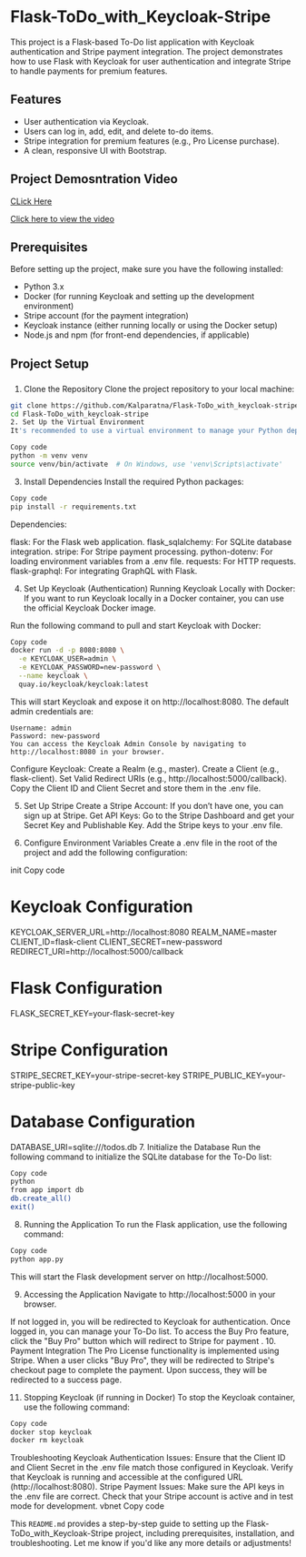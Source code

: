 # Flask-ToDo_with_Keycloak-Stripe

This project is a Flask-based To-Do list application with Keycloak authentication and Stripe payment integration. The project demonstrates how to use Flask with Keycloak for user authentication and integrate Stripe to handle payments for premium features.

## Features
- User authentication via Keycloak.
- Users can log in, add, edit, and delete to-do items.
- Stripe integration for premium features (e.g., Pro License purchase).
- A clean, responsive UI with Bootstrap.

## Project Demosntration Video
[CLick Here](https://drive.google.com/file/d/11sYyxpB2J_Fi7BnztSZNfyrNJ4j0-0fU/view?usp=sharing)

[Click here to view the video](https://github.com/Kalparatna/Flask-ToDo_with_keycloak-stripe/blob/main/video.mp4)




## Prerequisites
Before setting up the project, make sure you have the following installed:

- Python 3.x
- Docker (for running Keycloak and setting up the development environment)
- Stripe account (for the payment integration)
- Keycloak instance (either running locally or using the Docker setup)
- Node.js and npm (for front-end dependencies, if applicable)

## Project Setup

### 
1. Clone the Repository
Clone the project repository to your local machine:

```bash
git clone https://github.com/Kalparatna/Flask-ToDo_with_keycloak-stripe.git
cd Flask-ToDo_with_keycloak-stripe
2. Set Up the Virtual Environment
It's recommended to use a virtual environment to manage your Python dependencies:
```

```bash
Copy code
python -m venv venv
source venv/bin/activate  # On Windows, use 'venv\Scripts\activate'
```
3. Install Dependencies
Install the required Python packages:

```bash
Copy code
pip install -r requirements.txt
```
Dependencies:

flask: For the Flask web application.
flask_sqlalchemy: For SQLite database integration.
stripe: For Stripe payment processing.
python-dotenv: For loading environment variables from a .env file.
requests: For HTTP requests.
flask-graphql: For integrating GraphQL with Flask.

4. Set Up Keycloak (Authentication)
Running Keycloak Locally with Docker:
If you want to run Keycloak locally in a Docker container, you can use the official Keycloak Docker image.

Run the following command to pull and start Keycloak with Docker:

```bash
Copy code
docker run -d -p 8080:8080 \
  -e KEYCLOAK_USER=admin \
  -e KEYCLOAK_PASSWORD=new-password \
  --name keycloak \
  quay.io/keycloak/keycloak:latest
```
This will start Keycloak and expose it on http://localhost:8080. The default admin credentials are:
```
Username: admin
Password: new-password
You can access the Keycloak Admin Console by navigating to http://localhost:8080 in your browser.
```

Configure Keycloak:
Create a Realm (e.g., master).
Create a Client (e.g., flask-client).
Set Valid Redirect URIs (e.g., http://localhost:5000/callback).
Copy the Client ID and Client Secret and store them in the .env file.

5. Set Up Stripe
Create a Stripe Account:
If you don’t have one, you can sign up at Stripe.
Get API Keys:
Go to the Stripe Dashboard and get your Secret Key and Publishable Key.
Add the Stripe keys to your .env file.

6. Configure Environment Variables
Create a .env file in the root of the project and add the following configuration:

init
Copy code

# Keycloak Configuration
KEYCLOAK_SERVER_URL=http://localhost:8080
REALM_NAME=master
CLIENT_ID=flask-client
CLIENT_SECRET=new-password
REDIRECT_URI=http://localhost:5000/callback

# Flask Configuration
FLASK_SECRET_KEY=your-flask-secret-key

# Stripe Configuration
STRIPE_SECRET_KEY=your-stripe-secret-key
STRIPE_PUBLIC_KEY=your-stripe-public-key

# Database Configuration
DATABASE_URI=sqlite:///todos.db
7. Initialize the Database
Run the following command to initialize the SQLite database for the To-Do list:

```bash
Copy code
python
from app import db
db.create_all()
exit()
```
8. Running the Application
To run the Flask application, use the following command:

```bash
Copy code
python app.py
```
This will start the Flask development server on http://localhost:5000.

9. Accessing the Application
Navigate to http://localhost:5000 in your browser.

If not logged in, you will be redirected to Keycloak for authentication.
Once logged in, you can manage your To-Do list.
To access the Buy Pro feature, click the "Buy Pro" button which will redirect to Stripe for payment
.
10. Payment Integration
The Pro License functionality is implemented using Stripe. When a user clicks "Buy Pro", they will be redirected to Stripe's checkout page to complete the payment. Upon success, they will be redirected to a success page.

11. Stopping Keycloak (if running in Docker)
To stop the Keycloak container, use the following command:

```bash
Copy code
docker stop keycloak
docker rm keycloak
```
Troubleshooting
Keycloak Authentication Issues:
Ensure that the Client ID and Client Secret in the .env file match those configured in Keycloak.
Verify that Keycloak is running and accessible at the configured URL (http://localhost:8080).
Stripe Payment Issues:
Make sure the API keys in the .env file are correct.
Check that your Stripe account is active and in test mode for development.
vbnet
Copy code

This `README.md` provides a step-by-step guide to setting up the Flask-ToDo_with_Keycloak-Stripe project, including prerequisites, installation, and troubleshooting. Let me know if you'd like any more details or adjustments!





